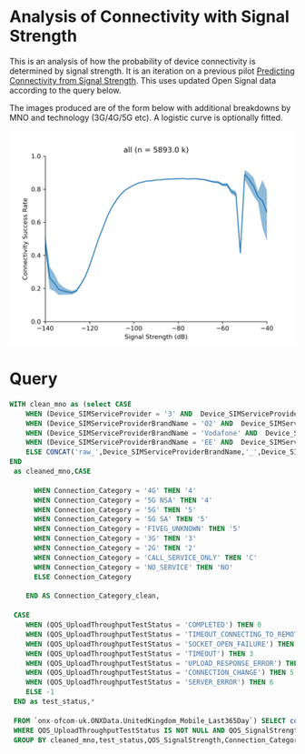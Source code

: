 # Analysis of Connectivity with Signal Strength
This is an analysis of how the probability of device connectivity is determined by signal strength. It is an iteration on a previous pilot [Predicting Connectivity from Signal Strength](https://ofcomuk.sharepoint.com/:w:/r/sites/dih/pilots/OpenSignal%20Projects/Technical%20Note%20-%20Predicting%20Connectivity%20from%20Signal%20Strength.docx?d=wa8e9af1e760d466e847c4f3176956599&csf=1&web=1&e=nRioUL). This uses updated Open Signal data according to the query below. 

The images produced are of the form below with additional breakdowns by MNO and technology (3G/4G/5G etc). A logistic curve is optionally fitted.

![alt text](figs/all.png "Title")

# Query
```sql
WITH clean_mno as (select CASE 
    WHEN (Device_SIMServiceProvider = '3' AND  Device_SIMServiceProvider = 'Three Mobile' ) THEN '3'
    WHEN (Device_SIMServiceProviderBrandName = 'O2' AND  Device_SIMServiceProvider = 'O2' ) THEN 'O2'
    WHEN (Device_SIMServiceProviderBrandName = 'Vodafone' AND  Device_SIMServiceProvider = 'Vodafone' ) THEN 'V'
    WHEN (Device_SIMServiceProviderBrandName = 'EE' AND  Device_SIMServiceProvider = 'EE' ) THEN 'EE'
    ELSE CONCAT('raw_',Device_SIMServiceProviderBrandName,'_',Device_SIMServiceProvider) 
END
 as cleaned_mno,CASE 

      WHEN Connection_Category = '4G' THEN '4' 
      WHEN Connection_Category = '5G NSA' THEN '4' 
      WHEN Connection_Category = '5G' THEN '5' 
      WHEN Connection_Category = '5G SA' THEN '5'
      WHEN Connection_Category = 'FIVEG_UNKNOWN' THEN '5' 
      WHEN Connection_Category = '3G' THEN '3'
      WHEN Connection_Category = '2G' THEN '2' 
      WHEN Connection_Category = 'CALL_SERVICE_ONLY' THEN 'C' 
      WHEN Connection_Category = 'NO_SERVICE' THEN 'NO'
      ELSE Connection_Category 

    END AS Connection_Category_clean,

 CASE
    WHEN (QOS_UploadThroughputTestStatus = 'COMPLETED') THEN 0
    WHEN (QOS_UploadThroughputTestStatus = 'TIMEOUT_CONNECTING_TO_REMOTE') THEN 1
    WHEN (QOS_UploadThroughputTestStatus = 'SOCKET_OPEN_FAILURE') THEN 2
    WHEN (QOS_UploadThroughputTestStatus = 'TIMEOUT') THEN 3
    WHEN (QOS_UploadThroughputTestStatus = 'UPLOAD_RESPONSE_ERROR') THEN 4
    WHEN (QOS_UploadThroughputTestStatus = 'CONNECTION_CHANGE') THEN 5    
    WHEN (QOS_UploadThroughputTestStatus = 'SERVER_ERROR') THEN 6
    ELSE -1
 END as test_status,*
 
 FROM `onx-ofcom-uk.ONXData.UnitedKingdom_Mobile_Last365Day`) SELECT count(1) as c, cleaned_mno,test_status,QOS_SignalStrength,Connection_Category_clean FROM clean_mno 
 WHERE QOS_UploadThroughputTestStatus IS NOT NULL AND QOS_SignalStrength IS NOT NULL 
 GROUP BY cleaned_mno,test_status,QOS_SignalStrength,Connection_Category_clean
 ```
